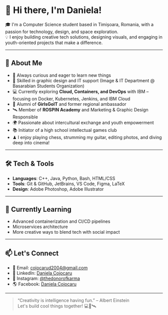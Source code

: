 # 👋 Hi there, I'm Daniela!

🎓 I'm a Computer Science student based in Timișoara, Romania, with a passion for technology, design, and space exploration.  
💡 I enjoy building creative tech solutions, designing visuals, and engaging in youth-oriented projects that make a difference.

---

## 🚀 About Me

- 🧠 Always curious and eager to learn new things  
- 🎨 Skilled in graphic design and IT support (Image & IT Department @ Basarabian Students Organization)  
- 💻 Currently exploring **Cloud, Containers, and DevOps** with IBM – focusing on Docker, Kubernetes, Jenkins, and IBM Cloud  
- 💫 Alumni of **GirlsGoIT** and former regional ambassador  
- 🛰 Member of **ROSPIN Academy** and Marketing & Graphic Design Responsible  
- 🌍 Passionate about intercultural exchange and youth empowerment
- 📚 Initiator of a high school intellectual games club  
- ♟ I enjoy playing chess, strumming my guitar, editing photos, and diving deep into cinema!

---

## 🛠️ Tech & Tools

- **Languages**: C++, Java, Python, Bash, HTML/CSS
- **Tools**: Git & GitHub, JetBrains, VS Code, Figma, LaTeX
- **Design**: Adobe Photoshop, Adobe Illustrator

---

## 🌱 Currently Learning

- Advanced containerization and CI/CD pipelines  
- Microservices architecture  
- More creative ways to blend tech with social impact

---

## 📫 Let's Connect

- 💌 Email: [cojocarud2004@gmail.com](cojocarud2004@gmail.com)
- 🔗 LinkedIn: [Daniela Cojocaru](https://www.linkedin.com/in/daniela-cojocaru-39188a293/)
- 💫 Instagram: [@thedonorofkarma](https://www.instagram.com/thedonorofkarma/)
- 🌎 Facebook: [Daniela Cojocaru](https://web.facebook.com/laura.pergolizzi.948)

---

> “Creativity is intelligence having fun.” – Albert Einstein  
Let's build cool things together! 💻🎨🛰️
